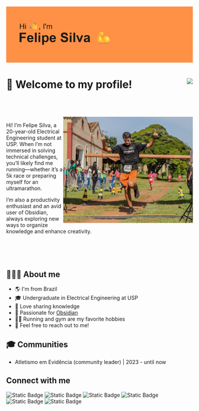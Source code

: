 <!--
**FelipeHCS0055/FelipeHCS0055** is a ✨ _special_ ✨ repository because its `README.md` (this file) appears on your GitHub profile.

Here are some ideas to get you started:

- 🔭 I’m currently working on ...
- 🌱 I’m currently learning ...
- 👯 I’m looking to collaborate on ...
- 🤔 I’m looking for help with ...
- 💬 Ask me about ...
- 📫 How to reach me: ...
- 😄 Pronouns: ...
- ⚡ Fun fact: ...
-->

<p align="center">
  <img src="media/header.png" alt="" />
</p>

# 🖖 Welcome to my profile! <img align="right" src="https://komarev.com/ghpvc/?username=FelipeHCS0055&color=orange">

<br>
<br>
<br>

<img src="media/2023-december-trail-run.png" width="350px" align="right">

Hi! I’m Felipe Silva, a 20-year-old Electrical Engineering student at USP. When I’m not immersed in solving technical challenges, you’ll likely find me running—whether it’s a 5k race or preparing myself for an ultramarathon.

I’m also a productivity enthusiast and an avid user of Obsidian, always exploring new ways to organize knowledge and enhance creativity.

<br>
<br>
<br>

## 👨🏻‍💻 About me

- 🌎 I'm from Brazil
- 🎓 Undergraduate in Electrical Engineering at USP
- 🧠 Love sharing knowledge
- 💜 Passionate for [Obsidian](https://obsidian.md/)
- 🏃‍➡️ Running and gym are my favorite hobbies
- 💬  Feel free to reach out to me!

## 🎓 Communities 

- Atletismo em Evidência (community leader) | 2023 - until now

## Connect with me

![Static Badge](https://img.shields.io/badge/LinkedIn%20-%20Felipe%20Silva%20-%20orange?color=orange&link=https%3A%2F%2Fwww.linkedin.com%2Fin%2Ffelipe-silva-93407b1b2%2F%3FprofileId%3DACoAADF85ngBd0vz4xMcZOI2CTk8PiFFX0ttBek)
![Static Badge](https://img.shields.io/badge/Instagram-%40felipe_hcs_0055-green?logo=instagram&logoColor=orange&color=orange&link=https%3A%2F%2Fwww.instagram.com%2Ffelipe_hcs_0055%2F)
![Static Badge](https://img.shields.io/badge/Strava-Felipe%20Silva-green?logo=strava&logoColor=orange&color=orange&link=https%3A%2F%2Fwww.strava.com%2Fathletes%2F125699249)
![Static Badge](https://img.shields.io/badge/Hevy-%40felipe_hcs_0055-orange?logo=hevy&logoColor=orange&color=orange)
![Static Badge](https://img.shields.io/badge/college%20email-felipe.hcs%40usp.br-orange?logo=gmail&logoColor=orange&color=orange)
![Static Badge](https://img.shields.io/badge/personal%20email-felipe.hcs%40hotmail.com-orange?logo=mailboxdotorg&logoColor=orange&color=orange)




